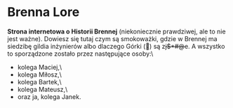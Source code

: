 
# Brenna Lore
**Strona internetowa o Historii Brennej** (niekoniecznie prawdziwej, ale to nie jest ważne). Dowiesz się tutaj czym są smokoważki, gdzie w Brennej ma siedzibę gildia inżynierów albo dlaczego Górki (&#x1F922;) są z<del>j$*#@</del>e. A wszystko to sporządzone zostało przez następujące osoby:\
* kolega Maciej,\
* kolega Miłosz,\
* kolega Bartek,\
* kolega Mateusz,\
* oraz ja, kolega Janek.